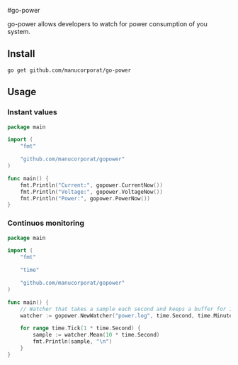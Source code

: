 #go-power

go-power allows developers to watch for power consumption of you system.

## Install

```
go get github.com/manucorporat/go-power
```

## Usage

### Instant values

```go
package main

import (
	"fmt"

	"github.com/manucorporat/gopower"
)

func main() {
	fmt.Println("Current:", gopower.CurrentNow())
	fmt.Println("Voltage:", gopower.VoltageNow())
	fmt.Println("Power:", gopower.PowerNow())
}
```

### Continuos monitoring

```go
package main

import (
	"fmt"

	"time"

	"github.com/manucorporat/gopower"
)

func main() {
	// Watcher that takes a sample each second and keeps a buffer for 1 minute.
	watcher := gopower.NewWatcher("power.log", time.Second, time.Minute)

	for range time.Tick(1 * time.Second) {
		sample := watcher.Mean(10 * time.Second)
		fmt.Println(sample, "\n")
	}
}

```

